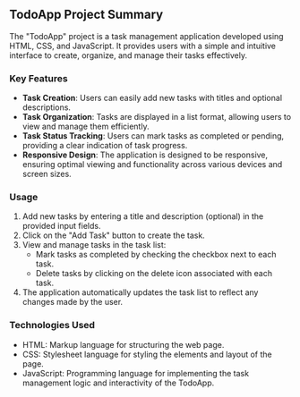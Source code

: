 ## TodoApp Project Summary

The "TodoApp" project is a task management application developed using HTML, CSS, and JavaScript. It provides users with a simple and intuitive interface to create, organize, and manage their tasks effectively.

### Key Features

- **Task Creation**: Users can easily add new tasks with titles and optional descriptions.
- **Task Organization**: Tasks are displayed in a list format, allowing users to view and manage them efficiently.
- **Task Status Tracking**: Users can mark tasks as completed or pending, providing a clear indication of task progress.
- **Responsive Design**: The application is designed to be responsive, ensuring optimal viewing and functionality across various devices and screen sizes.

### Usage

1. Add new tasks by entering a title and description (optional) in the provided input fields.
2. Click on the "Add Task" button to create the task.
3. View and manage tasks in the task list:
   - Mark tasks as completed by checking the checkbox next to each task.
   - Delete tasks by clicking on the delete icon associated with each task.
4. The application automatically updates the task list to reflect any changes made by the user.

### Technologies Used

- HTML: Markup language for structuring the web page.
- CSS: Stylesheet language for styling the elements and layout of the page.
- JavaScript: Programming language for implementing the task management logic and interactivity of the TodoApp.

